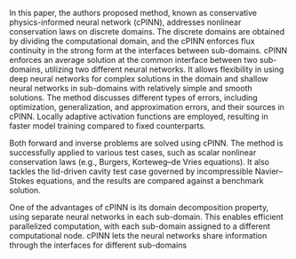 In this paper, the authors proposed method, known as conservative physics-informed neural network (cPINN), addresses nonlinear conservation laws on discrete domains. The discrete domains are obtained by dividing the computational domain, and the cPINN enforces flux continuity in the strong form at the interfaces between sub-domains. cPINN enforces an average solution at the common interface between two sub-domains, utilizing two different neural networks. It allows flexibility in using deep neural networks for complex solutions in the domain and shallow neural networks in sub-domains with relatively simple and smooth solutions. The method discusses different types of errors, including optimization, generalization, and approximation errors, and their sources in cPINN. Locally adaptive activation functions are employed, resulting in faster model training compared to fixed counterparts.

Both forward and inverse problems are solved using cPINN. The method is successfully applied to various test cases, such as scalar nonlinear conservation laws (e.g., Burgers, Korteweg–de Vries equations). It also tackles the lid-driven cavity test case governed by incompressible Navier–Stokes equations, and the results are compared against a benchmark solution.

One of the advantages of cPINN is its domain decomposition property, using separate neural networks in each sub-domain. This enables efficient parallelized computation, with each sub-domain assigned to a different computational node. cPINN lets the neural networks share information through the interfaces for different sub-domains
